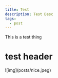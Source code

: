 ```yaml
---
title: Test
description: Test Desc
tags:
  - post
---
```

This is a test thing

# test header

!\[img](posts/nice.jpeg)